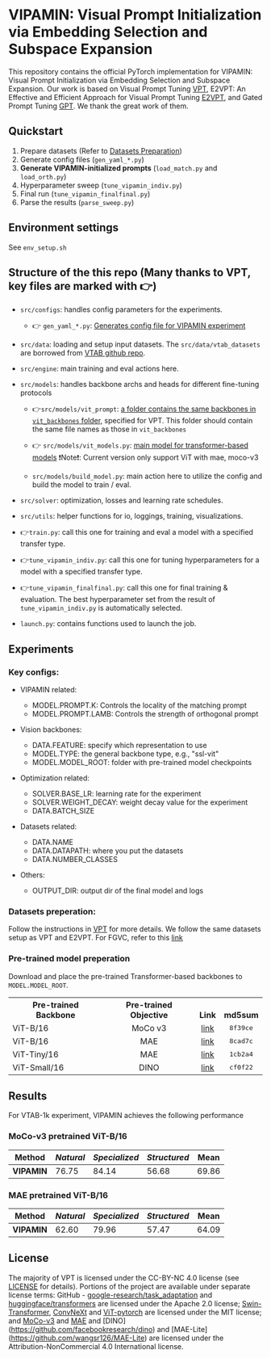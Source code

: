 # VIPAMIN: Visual Prompt Initialization via Embedding Selection and Subspace Expansion

This repository contains the official PyTorch implementation for VIPAMIN: Visual Prompt Initialization via Embedding Selection and Subspace Expansion. Our work is based on Visual Prompt Tuning [VPT](https://github.com/KMnP/vpt), E2VPT: An Effective and Efficient Approach for Visual Prompt Tuning [E2VPT](https://github.com/ChengHan111/E2VPT), and Gated Prompt Tuning [GPT](https://github.com/ryongithub/GatedPromptTuning). We thank the great work of them. 

## Quickstart

1. Prepare datasets (Refer to [Datasets Preparation](###datasets-preperation))
2. Generate config files (`gen_yaml_*.py`)
3. **Generate VIPAMIN-initialized prompts** (`load_match.py` and `load_orth.py`)
4. Hyperparameter sweep (`tune_vipamin_indiv.py`)
5. Final run (`tune_vipamin_finalfinal.py`)
6. Parse the results (`parse_sweep.py`)

## Environment settings

See `env_setup.sh`

## Structure of the this repo (Many thanks to VPT, key files are marked with 👉)

- `src/configs`: handles config parameters for the experiments.
  
  * 👉 `gen_yaml_*.py`: <u>Generates config file for VIPAMIN experiment</u> 

- `src/data`: loading and setup input datasets. The `src/data/vtab_datasets` are borrowed from 
  [VTAB github repo](https://github.com/google-research/task_adaptation/tree/master/task_adaptation/data).


- `src/engine`: main training and eval actions here.

- `src/models`: handles backbone archs and heads for different fine-tuning protocols 

    * 👉`src/models/vit_prompt`: <u>a folder contains the same backbones in `vit_backbones` folder,</u> specified for VPT. This folder should contain the same file names as those in  `vit_backbones`

    * 👉 `src/models/vit_models.py`: <u>main model for transformer-based models</u> ❗️Note❗️: Current version only support ViT with mae, moco-v3

    * `src/models/build_model.py`: main action here to utilize the config and build the model to train / eval.

- `src/solver`: optimization, losses and learning rate schedules.  
- `src/utils`: helper functions for io, loggings, training, visualizations. 
- 👉`train.py`: call this one for training and eval a model with a specified transfer type.
- 👉`tune_vipamin_indiv.py`: call this one for tuning hyperparameters for a model with a specified transfer type. 
- 👉`tune_vipamin_finalfinal.py`: call this one for final training & evaluation. The best hyperparameter set from the result of `tune_vipamin_indiv.py` is automatically selected.
- `launch.py`: contains functions used to launch the job.

## Experiments

### Key configs:

- VIPAMIN related:
  - MODEL.PROMPT.K: Controls the locality of the matching prompt
  - MODEL.PROMPT.LAMB: Controls the strength of orthogonal prompt
  
- Vision backbones:
  - DATA.FEATURE: specify which representation to use
  - MODEL.TYPE: the general backbone type, e.g., "ssl-vit"
  - MODEL.MODEL_ROOT: folder with pre-trained model checkpoints
- Optimization related: 
  - SOLVER.BASE_LR: learning rate for the experiment
  - SOLVER.WEIGHT_DECAY: weight decay value for the experiment
  - DATA.BATCH_SIZE
- Datasets related:
  - DATA.NAME
  - DATA.DATAPATH: where you put the datasets
  - DATA.NUMBER_CLASSES
- Others:
  - OUTPUT_DIR: output dir of the final model and logs

### Datasets preperation:

Follow the instructions in [VPT](https://github.com/KMnP/vpt) for more details. We follow the same datasets setup as VPT and E2VPT. For FGVC, refer to this [link](https://github.com/KMnP/vpt/issues/74#issuecomment-2744912188)

### Pre-trained model preperation

Download and place the pre-trained Transformer-based backbones to `MODEL.MODEL_ROOT`.

<table><tbody>
<!-- START TABLE -->
<!-- TABLE HEADER -->
<th valign="bottom">Pre-trained Backbone</th>
<th valign="bottom">Pre-trained Objective</th>
<th valign="bottom">Link</th>
<th valign="bottom">md5sum</th>
<!-- TABLE BODY -->
<tr><td align="left">ViT-B/16</td>
<td align="center">MoCo v3</td>
<td align="center"><a href="https://dl.fbaipublicfiles.com/moco-v3/vit-b-300ep/linear-vit-b-300ep.pth.tar">link</a></td>
<td align="center"><tt>8f39ce</tt></td>
</tr>
<tr><td align="left">ViT-B/16</td>
<td align="center">MAE</td>
<td align="center"><a href="https://dl.fbaipublicfiles.com/mae/pretrain/mae_pretrain_vit_base.pth">link</a></td>
<td align="center"><tt>8cad7c</tt></td>
</tr>
<tr><td align="left">ViT-Tiny/16</td>
<td align="center">MAE</td>
<td align="center"><a href="https://drive.google.com/file/d/1ZQYlvCPLZrJDqn2lp4GCIVL246WPqgEf/view">link</a></td>
<td align="center"><tt>1cb2a4</tt></td>
</tr>
<tr><td align="left">ViT-Small/16</td>
<td align="center">DINO</td>
<td align="center"><a href="https://dl.fbaipublicfiles.com/dino/dino_deitsmall16_pretrain/dino_deitsmall16_pretrain.pth">link</a></td>
<td align="center"><tt>cf0f22</tt></td>
</tr>
</tbody></table>

<!-- ### Examples for training and aggregating results

See [`demo.ipynb`](https://github.com/KMnP/vpt/blob/main/demo.ipynb) for how to use this repo. -->

## Results

For VTAB-1k experiment, VIPAMIN achieves the following performance

### MoCo-v3 pretrained ViT-B/16

| **Method**   | *Natural* | *Specialized* | *Structured* | **Mean** |
|--------------|-----------|----------------|---------------|----------|
| **VIPAMIN**  | 76.75 | 84.14        | 56.68     | 69.86 |

### MAE pretrained ViT-B/16

| **Method**   | *Natural* | *Specialized* | *Structured* | **Mean** |
|--------------|-----------|----------------|---------------|----------|
| **VIPAMIN**  | 62.60 | 79.96        | 57.47     | 64.09 |


## License

The majority of VPT is licensed under the CC-BY-NC 4.0 license (see [LICENSE](https://github.com/KMnP/vpt/blob/main/LICENSE) for details). Portions of the project are available under separate license terms: GitHub - [google-research/task_adaptation](https://github.com/google-research/task_adaptation) and [huggingface/transformers](https://github.com/huggingface/transformers) are licensed under the Apache 2.0 license; [Swin-Transformer](https://github.com/microsoft/Swin-Transformer), [ConvNeXt](https://github.com/facebookresearch/ConvNeXt) and [ViT-pytorch](https://github.com/jeonsworld/ViT-pytorch) are licensed under the MIT license; and [MoCo-v3](https://github.com/facebookresearch/moco-v3) and [MAE](https://github.com/facebookresearch/mae) and [DINO] (https://github.com/facebookresearch/dino) and [MAE-Lite] (https://github.com/wangsr126/MAE-Lite) are licensed under the Attribution-NonCommercial 4.0 International license.
